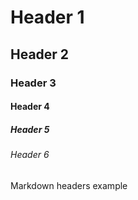 # Header 1
## Header 2
### Header 3
#### Header 4
##### Header 5
###### Header 6

Markdown headers example
